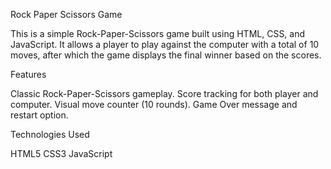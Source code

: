 Rock Paper Scissors Game

This is a simple Rock-Paper-Scissors game built using HTML, CSS, and JavaScript. It allows a player to play against the computer with a total of 10 moves, after which the game displays the final winner based on the scores.

Features

  Classic Rock-Paper-Scissors gameplay.
  Score tracking for both player and computer.
  Visual move counter (10 rounds).
  Game Over message and restart option.
  

Technologies Used

  HTML5
  CSS3
  JavaScript

